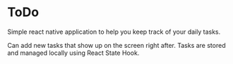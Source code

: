 # ToDo

Simple react native application to help you keep track of your daily tasks. 

Can add new tasks that show up on the screen right after.
Tasks are stored and managed locally using React State Hook.
